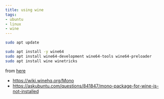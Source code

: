 ```yaml
---
title: using wine
tags:
- ubuntu
- linux
- wine
---
```


```bash
sudo apt update

sudo apt install -y wine64 
sudo apt install wine64-development wine64-tools wine64-preloader 
sudo apt install wine winetricks
```
from [here](https://phoenixnap.com/kb/how-to-install-wine-on-ubuntu)


* <https://wiki.winehq.org/Mono>
* <https://askubuntu.com/questions/841847/mono-package-for-wine-is-not-installed>